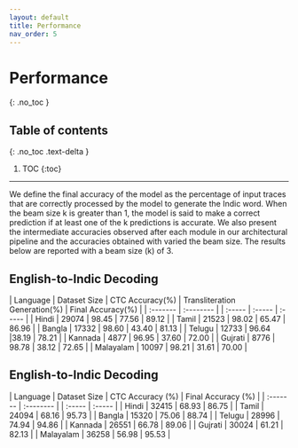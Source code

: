 ```yaml
---
layout: default
title: Performance
nav_order: 5
---
```


# Performance
{: .no_toc }

## Table of contents
{: .no_toc .text-delta }

1. TOC
{:toc}

---

We define the final accuracy of the model as the percentage of input traces that are correctly processed by the model to generate the Indic word. When the beam size k is greater than 1, the model is said to make a correct prediction if at least one of the k predictions is accurate. We also present the intermediate accuracies observed after each module in our architectural pipeline and the accuracies obtained with varied the beam size. The results below are reported with a beam size (k) of 3.

## English-to-Indic Decoding

| Language | Dataset Size | CTC Accuracy(%) | Transliteration Generation(%) | Final Accuracy(%) | 
| :------- | :-------- | | :----- | :----- | :----- |
| Hindi  | 29074 | 98.45 | 77.56 | 89.12  |
| Tamil | 21523 | 98.02 | 65.47 | 86.96 |
| Bangla | 17332 | 98.60 | 43.40 |  81.13 |
| Telugu | 12733 | 96.64 |38.19 | 78.21 |
| Kannada | 4877 | 96.95 | 37.60 | 72.00 |
| Gujrati | 8776 | 98.78 | 38.12 | 72.65 |
| Malayalam | 10097 | 98.21 | 31.61 | 70.00 |


## English-to-Indic Decoding

| Language | Dataset Size | CTC Accuracy (%) | Final Accuracy (%) | 
| :------- | :-------- | | :----- | :----- |
| Hindi  | 32415 | 68.93 | 86.75 |
| Tamil | 24094 | 68.16 | 95.73 |
| Bangla | 15320 | 75.06 | 88.74 |
| Telugu | 28996 | 74.94 | 94.86 |
| Kannada | 26551 | 66.78 | 89.06 |
| Gujrati | 30024 | 61.21 | 82.13 |
| Malayalam | 36258 | 56.98 | 95.53 |
